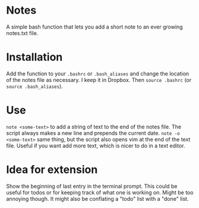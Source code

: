 # Notes
A simple bash function that lets you add a short note to an ever growing notes.txt file.

# Installation
Add the function to your `.bashrc` or `.bash_aliases` and change the location of the notes file as necessary. I keep it in Dropbox. Then `source .bashrc` (or `source .bash_aliases`).

# Use
`note <some-text>` to add a string of text to the end of the notes file. The script always makes a new line and prepends the current date.
`note -o <some-text>` same thing, but the script also opens vim at the end of the text file. Useful if you want add more text, which is nicer to do in a text editor. 

# Idea for extension

Show the beginning of last entry in the terminal prompt. This could be useful for todos or for keeping track of what one is working on. Might be too annoying though. It might also be conflating a "todo" list with a "done" list.
